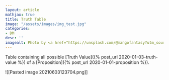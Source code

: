 ```yaml
---
layout: article
mathjax: true
title: Truth Table
image: "/assets/images/img_test.jpg"
categories:
- DM
desc: '' 
imagealt: Photo by <a href="https://unsplash.com/@mangofantasy?utm_source=unsplash&utm_medium=referral&utm_content=creditCopyText">Tim Johnson</a> on <a href="https://unsplash.com/s/photos/logic?utm_source=unsplash&utm_medium=referral&utm_content=creditCopyText">Unsplash</a>
---
```


Table containing all possible [Truth Value]({% post_url 2020-01-03-truth-value %}) of a [Proposition]({% post_url 2020-01-01-proposition %}).

![[Pasted image 20210603123704.png]]